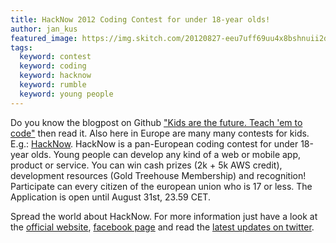 ```yaml
---
title: HackNow 2012 Coding Contest for under 18-year olds!
author: jan_kus
featured_image: https://img.skitch.com/20120827-eeu7uff69uu4x8bshnuii2d1e7.jpg
tags:
  keyword: contest
  keyword: coding
  keyword: hacknow
  keyword: rumble
  keyword: young people
---
```


Do you know the blogpost on Github ["Kids are the future. Teach 'em to code"](https://github.com/blog/1034-kids-are-the-future-teach-em-to-code) then read it. Also here in Europe are many many contests for kids. E.g.: [HackNow](http://hacknow.org/). HackNow is a pan-European coding contest for under 18-year olds. Young people can develop any kind of a web or mobile app, product or service. You can win cash prizes (2k + 5k AWS credit), development resources (Gold Treehouse Membership) and recognition!
Participate can every citizen of the european union who is 17 or less. The Application is open until August 31st, 23.59 CET.

Spread the world about HackNow. For more information just have a look at the [official website](http://hacknow.org/), [facebook page](http://www.facebook.com/HackNow) and read the [latest updates on twitter](http://www.twitter.com/HackN0w).